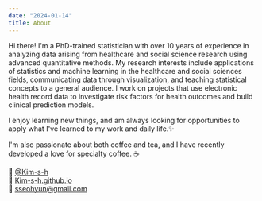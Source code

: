 ```yaml
---
date: "2024-01-14"
title: About
---
```

  
Hi there! I'm a PhD-trained statistician with over 10 years of experience in analyzing data arising from healthcare and social science research using advanced quantitative methods. My research interests include applications of statistics and machine learning in the healthcare and social sciences fields, communicating data through visualization, and teaching statistical concepts to a general audience. I work on projects that use electronic health record data to investigate risk factors for health outcomes 
and build clinical prediction models.

I enjoy learning new things, and am always looking for opportunities to apply what I've learned to my work and daily life.✨

I'm also passionate about both coffee and tea, and I have recently developed a love for specialty coffee. ☕


<!--I am also a big fan of "[The Office](https://kim-s-h.github.io/gallery)"!-->


:octopus: [@Kim-s-h](https://github.com/Kim-s-h)  
:shaved_ice: [Kim-s-h.github.io](https://Kim-s-h.github.io)  
:email: <i class="fas fa-paper-plane"></i> <sseohyun@gmail.com>



